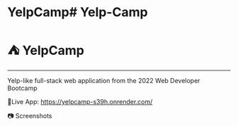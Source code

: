 # YelpCamp# Yelp-Camp

<h1> ⛺ YelpCamp </h1>
<hr class="solid">

Yelp-like full-stack web application from the 2022 Web Developer Bootcamp

🚨Live App: https://yelpcamp-s39h.onrender.com/

📷 Screenshots

